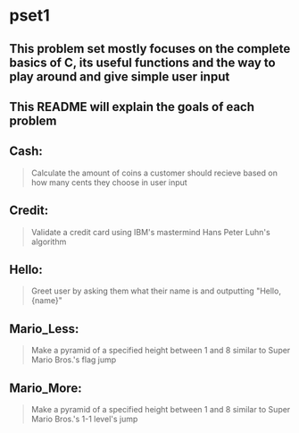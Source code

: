# pset1

## This problem set mostly focuses on the complete basics of C, its useful functions and the way to play around and give simple user input

## This README will explain the goals of each problem

## Cash:
> Calculate the amount of coins a customer should recieve based on how many cents they choose in user input

## Credit:
> Validate a credit card using IBM's mastermind Hans Peter Luhn's algorithm

## Hello:
> Greet user by asking them what their name is and outputting "Hello, {name}"

## Mario_Less:
> Make a pyramid of a specified height between 1 and 8 similar to Super Mario Bros.'s flag jump

## Mario_More:
> Make a pyramid of a specified height between 1 and 8 similar to Super Mario Bros.'s 1-1 level's jump
